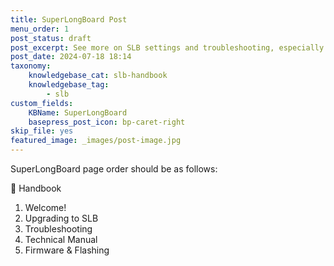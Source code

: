 ```yaml
---
title: SuperLongBoard Post
menu_order: 1
post_status: draft
post_excerpt: See more on SLB settings and troubleshooting, especially useful on DIY CNC setups to better understand how to configure your SLB for your machine.
post_date: 2024-07-18 18:14
taxonomy:
    knowledgebase_cat: slb-handbook
    knowledgebase_tag:
        - slb
custom_fields:
    KBName: SuperLongBoard
    basepress_post_icon: bp-caret-right
skip_file: yes
featured_image: _images/post-image.jpg
---
```


SuperLongBoard page order should be as follows:

📙 Handbook

1. Welcome!
2. Upgrading to SLB
3. Troubleshooting
4. Technical Manual
5. Firmware & Flashing
